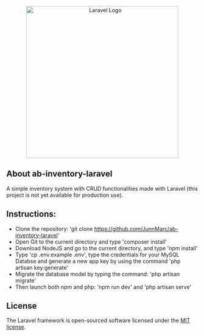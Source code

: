 <p align="center"><a href="https://laravel.com" target="_blank"><img src="https://raw.githubusercontent.com/laravel/art/master/logo-lockup/5%20SVG/2%20CMYK/1%20Full%20Color/laravel-logolockup-cmyk-red.svg" width="400" alt="Laravel Logo"></a></p>

## About ab-inventory-laravel

A simple inventory system with CRUD functionalities made with Laravel (this project is not yet available for production use). 

## Instructions:
- Clone the repository: 'git clone https://github.com/JunnMarc/ab-inventory-laravel'
- Open Git to the current directory and type 'composer install'
- Download NodeJS and go to the current directory, and type 'npm install'
- Type 'cp .env.example .env', type the credentials for your MySQL Databse and generate a new app key by using the command 'php artisan key:generate'
- Migrate the database model by typing the command: 'php artisan migrate'
- Then launch both npm and php: 'npm run dev' and 'php artisan serve'

## License
The Laravel framework is open-sourced software licensed under the [MIT license](https://opensource.org/licenses/MIT).
